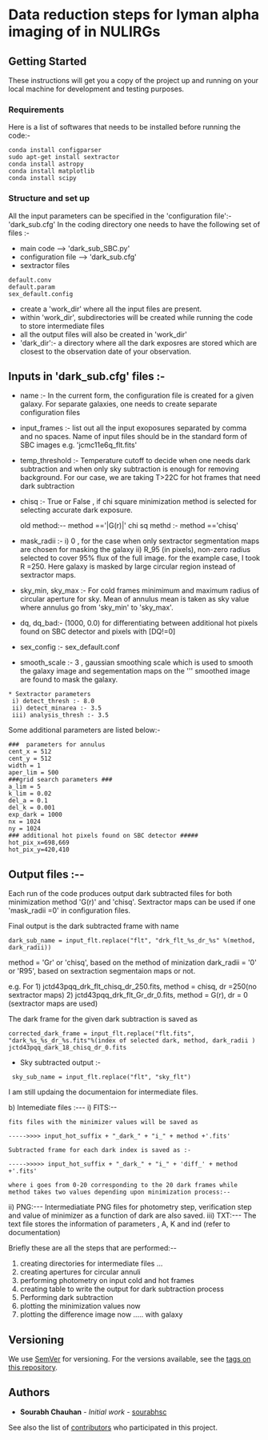 # Data reduction steps for lyman alpha imaging of in NULIRGs


## Getting Started

These instructions will get you a copy of the project up and running on your local machine for development and testing purposes. 

### Requirements
Here is a list of softwares that needs to be installed before running the code:- 

```
conda install configparser
sudo apt-get install sextractor
conda install astropy
conda install matplotlib
conda install scipy
```


### Structure and set up

All the input parameters can be specified in the 'configuration file':- 'dark_sub.cfg'
In the coding directory one needs to have the following set of files :-

 * main code --> 'dark_sub_SBC.py'
 * configuration file --> 'dark_sub.cfg'
 * sextractor files
 ```
 default.conv
 default.param
 sex_default.config
```

* create a 'work_dir' where all the input files are present. 
* within 'work_dir', subdirectories will be created while running the code to store intermediate files
* all the output files will also be created in 'work_dir'
* 'dark_dir':- a directory where all the dark exposres are stored which are closest to the observation date of your observation.

## Inputs in 'dark_sub.cfg' files :-
* name :- In the current form, the configuration file is created for a given galaxy. For separate galaxies, one needs to create separate configuration files
* input_frames :- list out all the input exoposures separated by comma and no spaces. Name of input files should be in the standard form of SBC images e.g. 'jcmc11e6q_flt.fits'
* temp_threshold :- Temperature cutoff to decide when one needs dark subtraction and when only sky subtraction is enough for removing background. For our case, we are taking T>22C for hot frames that need dark subtraction
* chisq :- True or False , if chi square minimization method is selected for selecting accurate dark exposure.
    
     old method:-- method =='|G(r)|'
     chi sq methd :- method =='chisq'  
     
* mask_radii :- i) 0 , for the case when only sextractor segmentation maps are chosen for masking the galaxy
        ii) R_95 (in pixels),  non-zero radius selected to cover 95% flux of the full image. for the example case, I took R =250. Here galaxy is masked by large circular region instead of sextractor maps.
* sky_min, sky_max :- For cold frames minimimum and maximum radius of circular aperture for sky. Mean of annulus mean is              taken as sky value where annulus go from 'sky_min' to 'sky_max'.
* dq, dq_bad:- (1000, 0.0) for differentiating between additional hot pixels found on SBC detector and pixels with [DQ!=0]

* sex_config :- sex_default.conf

* smooth_scale :- 3 , gaussian smoothing scale which is used to smooth the galaxy image and segementation maps on the   '''         smoothed image are found to mask the galaxy.
```
* Sextractor parameters
 i) detect_thresh :- 8.0
 ii) detect_minarea :- 3.5
 iii) analysis_thresh :- 3.5
```

Some additional parameters are listed below:-

```
###  parameters for annulus
cent_x = 512
cent_y = 512
width = 1
aper_lim = 500 
###grid search parameters ###
a_lim = 5
k_lim = 0.02
del_a = 0.1
del_k = 0.001
exp_dark = 1000
nx = 1024 
ny = 1024 
### additional hot pixels found on SBC detector #####
hot_pix_x=698,669
hot_pix_y=420,410
```


## Output files :--
Each run of the code produces output dark subtracted files for both minimization method 'G(r)' and 'chisq'. Sextractor maps can be used if one 'mask_radii =0' in configuration files. 

   Final output is the dark subtracted frame with name 
   ```
   dark_sub_name = input_flt.replace("flt", "drk_flt_%s_dr_%s" %(method, dark_radii)) 
   ```
   method = 'Gr' or 'chisq', based on the method of minization
   dark_radii = '0' or 'R95', based on sextraction segmentaion maps or not. 
   
   e.g. For 1)  jctd43pqq_drk_flt_chisq_dr_250.fits, method = chisq, dr =250(no sextractor maps) 
            2)  jctd43pqq_drk_flt_Gr_dr_0.fits, method = G(r), dr = 0 (sextractor maps are used)
   
   The dark frame for the given dark subtraction is saved as 
   
   ```
   corrected_dark_frame = input_flt.replace("flt.fits", "dark_%s_%s_dr_%s.fits"%(index of selected dark, method, dark_radii )
   jctd43pqq_dark_18_chisq_dr_0.fits
   ```
   
   * Sky subtracted output :- 
   ```
    sky_sub_name = input_flt.replace("flt", "sky_flt")
   ```
   
I am still updaing the documentaion for intermediate files.

b) Intemediate files :---
 i) FITS:-- 

    fits files with the minimizer values will be saved as 

    ----->>>> input_hot_suffix + "_dark_" + "i_" + method +'.fits'
    
    Subtracted frame for each dark index is saved as :-

    ----->>>>> input_hot_suffix + "_dark_" + "i_" + 'diff_' + method +'.fits' 

    where i goes from 0-20 corresponding to the 20 dark frames while  method takes two values depending upon minimization process:--
 ii) PNG:--- 
    Intermediatiate PNG files for photometry step, verification step and value of minimizer as a function of dark are also saved.
 iii) TXT:---
   The text file stores the information of parameters , A, K and ind (refer to documentation)


Briefly these are all the steps  that are performed:--
1) creating directories for intermediate files ... 
2) creating apertures for circular annuli
3) performing photometry on input cold and hot frames
4) creating table to write the output for dark subtraction process
5) Performing dark subtraction
6) plotting the minimization values now
7) plotting the difference image now ..... with galaxy



## Versioning

We use [SemVer](http://semver.org/) for versioning. For the versions available, see the [tags on this repository](https://github.com/sourabhsc/NULIRG/tags). 

## Authors

* **Sourabh Chauhan** - *Initial work* - [sourabhsc](https://github.com/sourabhsc)

See also the list of [contributors](https://github.com/your/project/contributors) who participated in this project.





